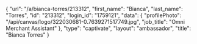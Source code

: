 {
    "url": "\/a\/bianca-torres\/213312",
    "first_name": "Bianca",
    "last_name": "Torres",
    "id": "213312",
    "login_id": "1759121",
    "data": {
        "profilePhoto": "\/api\/canvas\/logo\/322030681-0.7639271517749.jpg",
        "job_title": "Omni Merchant Assistant"
    },
    "type": "captivate",
    "layout": "ambassador",
    "title": "Bianca Torres"
}